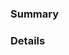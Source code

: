 <!-- https://github.com/googleapis/release-please#how-should-i-write-my-commits -->

<!-- feat (bumps min), fix (bumps patch), chore (no bump) (other types are hidden in changelog--see changelog-types) -->

### Summary

### Details
